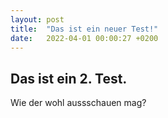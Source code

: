 ```yaml
---
layout: post
title:  "Das ist ein neuer Test!"
date:   2022-04-01 00:00:27 +0200
---
```


## Das ist ein 2. Test.

Wie der wohl aussschauen mag?
